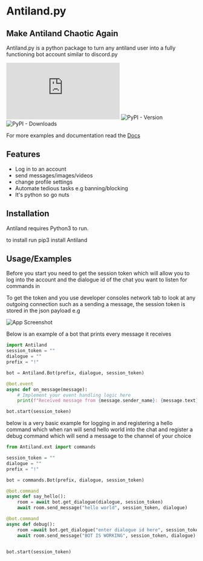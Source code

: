 # Antiland.py
## Make Antiland Chaotic Again


Antiland.py is a python package to turn any antiland user into a fully functioning
bot account similar to discord.py

![GitHub](https://img.shields.io/github/license/TheUnsocialEngineer/Anti.py) 
![PyPI - Version](https://img.shields.io/pypi/v/Antiland?labelColor=black&color=blue&link=https%3A%2F%2Fpypi.org%2Fproject%2FAntiland.py%2F)
![PyPI - Downloads](https://img.shields.io/pypi/dw/Antiland)



For more examples and documentation read the [Docs](https://antiland.readthedocs.io/en/latest/)


## Features

- Log in to an account
- send messages/images/videos 
- change profile settings
- Automate tedious tasks e.g banning/blocking
- It's python so go nuts



## Installation

Antiland requires Python3 to run.

to install run pip3 install Antiland

## Usage/Examples

Before you start you need to get the session token which will allow you to log into the account and the dialogue id of the chat you want to listen for commands in

To get the token and you use developer consoles network tab to look at any outgoing connection such as a sending a message, the session token is stored in the json payload e.g 

![App Screenshot](https://i.imgur.com/ZkVi80e.png)


Below is an example of a bot that prints every message it receives

```python
import Antiland
session_token = ""
dialogue = ""
prefix = "!"

bot = Antiland.Bot(prefix, dialogue, session_token)

@bot.event
async def on_message(message):
    # Implement your event handling logic here
    print(f"Received message from {message.sender_name}: {message.text}")

bot.start(session_token)
```


below is a very basic example for logging in and registering a hello command
which when ran will send hello world into the chat and register a debug command
which will send a message to the channel of your choice

```python
from Antiland.ext import commands

session_token = ""
dialogue = ""
prefix = "!"

bot = commands.Bot(prefix, dialogue, session_token)

@bot.command
async def say_hello():
    room = await bot.get_dialogue(dialogue, session_token)
    await room.send_message("hello world", session_token, dialogue)

@bot.command
async def debug():
    room =await bot.get_dialogue("enter dialogue id here", session_token)
    await room.send_message("BOT IS WORKING", session_token, dialogue)


bot.start(session_token)
    
```
